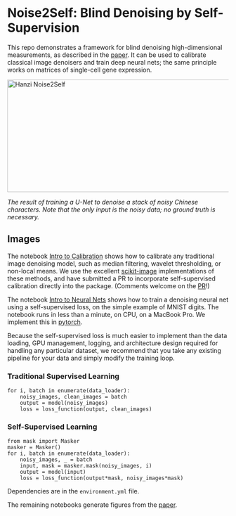 # Noise2Self: Blind Denoising by Self-Supervision

This repo demonstrates a framework for blind denoising high-dimensional measurements,
as described in the [paper](https://arxiv.org/abs/1901.11365). It can be used to calibrate 
classical image denoisers and train deep neural nets; 
the same principle works on matrices of single-cell gene expression.

<img src="https://github.com/czbiohub/noise2self/blob/master/figs/hanzi_movie.gif" width="512" height="256" title="Hanzi Noise2Self">

*The result of training a U-Net to denoise a stack of noisy Chinese characters. Note that the only input is the noisy data; no ground truth is necessary.*

## Images

The notebook [Intro to Calibration](notebooks/Intro%20to%20Calibration.ipynb) shows how to calibrate any traditional image denoising model, such as median filtering, wavelet thresholding, or non-local means. We use the excellent [scikit-image](www.scikit-image.org) implementations of these methods, and have submitted a PR to incorporate self-supervised calibration directly into the package. (Comments welcome on the [PR](https://github.com/scikit-image/scikit-image/pull/3824)!)

The notebook [Intro to Neural Nets](notebooks/Intro%20to%20Neural%20Nets.ipynb) shows how to train a denoising neural net using a self-supervised loss, on the simple example of MNIST digits. The notebook runs in less than a minute, on CPU, on a MacBook Pro. We implement this in [pytorch](www.pytorch.org).

Because the self-supervised loss is much easier to implement than the data loading, GPU management, logging, and architecture design required for handling any particular dataset, we recommend that you take any existing pipeline for your data and simply modify the training loop.

### Traditional Supervised Learning

```
for i, batch in enumerate(data_loader):
    noisy_images, clean_images = batch
    output = model(noisy_images)
    loss = loss_function(output, clean_images)
```

### Self-Supervised Learning

```
from mask import Masker
masker = Masker()
for i, batch in enumerate(data_loader):
    noisy_images, _ = batch
    input, mask = masker.mask(noisy_images, i)
    output = model(input)
    loss = loss_function(output*mask, noisy_images*mask)
```

Dependencies are in the `environment.yml` file.

The remaining notebooks generate figures from the [paper](https://arxiv.org/abs/1901.11365).




